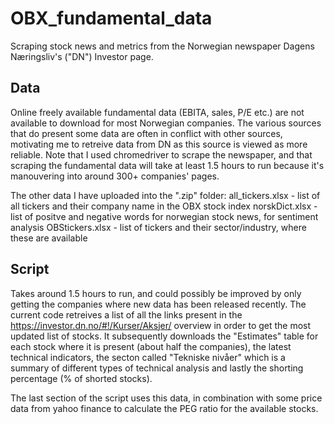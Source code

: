 # OBX_fundamental_data
Scraping stock news and metrics from the Norwegian newspaper Dagens Næringsliv's ("DN") Investor page.


## Data 
Online freely available fundamental data (EBITA, sales, P/E etc.) are not available to download for most Norwegian companies. The various sources that do present some data are often in conflict with other sources, motivating me to retreive data from DN as this source is viewed as more reliable. Note that I used chromedriver to scrape the newspaper, and that scraping the fundamental data will take at least 1.5 hours to run because it's manouvering into around 300+ companies' pages.

The other data I have uploaded into the ".zip" folder: 
all_tickers.xlsx - list of all tickers and their company name in the OBX stock index 
norskDict.xlsx - list of positve and negative words for norwegian stock news, for sentiment analysis 
OBStickers.xlsx - list of tickers and their sector/industry, where these are available

## Script
Takes around 1.5 hours to run, and could possibly be improved by only getting the companies where new data has been released recently. The current code retreives a list of all the links present in the https://investor.dn.no/#!/Kurser/Aksjer/ overview in order to get the most updated list of stocks. It subsequently downloads the "Estimates" table for each stock where it is present (about half the companies), the latest technical indicators, the secton called "Tekniske nivåer" which is a summary of different types of technical analysis and lastly the shorting percentage (% of shorted stocks).

The last section of the script uses this data, in combination with some price data from yahoo finance to calculate the PEG ratio for the available stocks.
